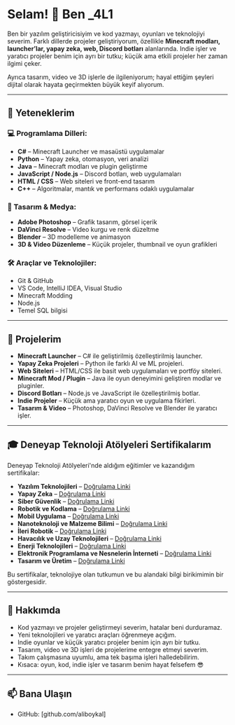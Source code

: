 # Selam! 👋 Ben _4L1

Ben bir yazılım geliştiricisiyim ve kod yazmayı, oyunları ve teknolojiyi severim. Farklı dillerde projeler geliştiriyorum, özellikle **Minecraft modları, launcher’lar, yapay zeka, web, Discord botları** alanlarında. Indie işler ve yaratıcı projeler benim için ayrı bir tutku; küçük ama etkili projeler her zaman ilgimi çeker.  

Ayrıca tasarım, video ve 3D işlerle de ilgileniyorum; hayal ettiğim şeyleri dijital olarak hayata geçirmekten büyük keyif alıyorum.  

---

## 🚀 Yeteneklerim

### 💻 Programlama Dilleri:
- **C#** – Minecraft Launcher ve masaüstü uygulamalar  
- **Python** – Yapay zeka, otomasyon, veri analizi  
- **Java** – Minecraft modları ve plugin geliştirme  
- **JavaScript / Node.js** – Discord botları, web uygulamaları  
- **HTML / CSS** – Web siteleri ve front-end tasarım  
- **C++** – Algoritmalar, mantık ve performans odaklı uygulamalar  

### 🎨 Tasarım & Medya:
- **Adobe Photoshop** – Grafik tasarım, görsel içerik  
- **DaVinci Resolve** – Video kurgu ve renk düzeltme  
- **Blender** – 3D modelleme ve animasyon  
- **3D & Video Düzenleme** – Küçük projeler, thumbnail ve oyun grafikleri

### 🛠️ Araçlar ve Teknolojiler:
- Git & GitHub  
- VS Code, IntelliJ IDEA, Visual Studio  
- Minecraft Modding  
- Node.js
- Temel SQL bilgisi  

---

## 📂 Projelerim
- **Minecraft Launcher** – C# ile geliştirilmiş özelleştirilmiş launcher.  
- **Yapay Zeka Projeleri** – Python ile farklı AI ve ML projeleri.  
- **Web Siteleri** – HTML/CSS ile basit web uygulamaları ve portföy siteleri.  
- **Minecraft Mod / Plugin** – Java ile oyun deneyimini geliştiren modlar ve pluginler.  
- **Discord Botları** – Node.js ve JavaScript ile özelleştirilmiş botlar.  
- **Indie Projeler** – Küçük ama yaratıcı oyun ve uygulama fikirleri.  
- **Tasarım & Video** – Photoshop, DaVinci Resolve ve Blender ile yaratıcı işler.

---

## 🎓 Deneyap Teknoloji Atölyeleri Sertifikalarım

Deneyap Teknoloji Atölyeleri'nde aldığım eğitimler ve kazandığım sertifikalar:

- **Yazılım Teknolojileri** – [Doğrulama Linki](https://drdogrulama.sanayi.gov.tr/tr/verify/85151306054143/)
- **Yapay Zeka** – [Doğrulama Linki](https://drdogrulama.sanayi.gov.tr/tr/verify/79468626196362/)
- **Siber Güvenlik** – [Doğrulama Linki](https://drdogrulama.sanayi.gov.tr/tr/verify/52613844194115/)
- **Robotik ve Kodlama** – [Doğrulama Linki](https://drdogrulama.sanayi.gov.tr/tr/verify/82790310035586/)
- **Mobil Uygulama** – [Doğrulama Linki](https://drdogrulama.sanayi.gov.tr/tr/verify/01300585541019/)
- **Nanoteknoloji ve Malzeme Bilimi** – [Doğrulama Linki](https://drdogrulama.sanayi.gov.tr/tr/verify/09084511263460/)
- **İleri Robotik** – [Doğrulama Linki](https://drdogrulama.sanayi.gov.tr/tr/verify/17370927023725/)
- **Havacılık ve Uzay Teknolojileri** – [Doğrulama Linki](https://drdogrulama.sanayi.gov.tr/tr/verify/96972449418140/)
- **Enerji Teknolojileri** – [Doğrulama Linki](https://drdogrulama.sanayi.gov.tr/tr/verify/12972063940087/)
- **Elektronik Programlama ve Nesnelerin İnterneti** – [Doğrulama Linki](https://drdogrulama.sanayi.gov.tr/tr/verify/62114154119153/)
- **Tasarım ve Üretim** – [Doğrulama Linki](https://drdogrulama.sanayi.gov.tr/tr/verify/73998838927723/)

Bu sertifikalar, teknolojiye olan tutkumun ve bu alandaki bilgi birikimimin bir göstergesidir.

---

## 🌟 Hakkımda
- Kod yazmayı ve projeler geliştirmeyi severim, hatalar beni durduramaz.  
- Yeni teknolojileri ve yaratıcı araçları öğrenmeye açığım.  
- Indie oyunlar ve küçük yaratıcı projeler benim için ayrı bir tutku.  
- Tasarım, video ve 3D işleri de projelerime entegre etmeyi severim.  
- Takım çalışmasına uyumlu, ama tek başıma işleri halledebilirim.  
- Kısaca: oyun, kod, indie işler ve tasarım benim hayat felsefem 😎  

---

## 📫 Bana Ulaşın
- GitHub: [github.com/aliboykal]  
